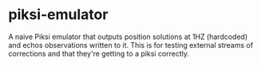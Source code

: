 # piksi-emulator
A naive Piksi emulator that outputs position solutions at 1HZ (hardcoded) and echos observations written to it. This is for testing external streams of corrections and that they're getting to a piksi correctly.
